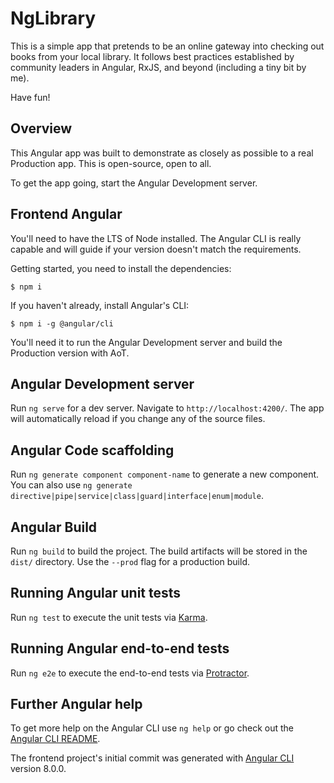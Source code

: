 # NgLibrary

This is a simple app that pretends to be an online gateway into checking out books from your local library. It follows best practices established by community leaders in Angular, RxJS, and beyond (including a tiny bit by me).

Have fun!

## Overview

This Angular app was built to demonstrate as closely as possible to a real Production app. This is open-source, open to all.

To get the app going, start the Angular Development server. 

## Frontend Angular

You'll need to have the LTS of Node installed. The Angular CLI is really capable and will guide if your version doesn't match the requirements. 

Getting started, you need to install the dependencies:
```
$ npm i
```

If you haven't already, install Angular's CLI:
```
$ npm i -g @angular/cli
```

You'll need it to run the Angular Development server and build the Production version with AoT.

## Angular Development server

Run `ng serve` for a dev server. Navigate to `http://localhost:4200/`. The app will automatically reload if you change any of the source files.

## Angular Code scaffolding

Run `ng generate component component-name` to generate a new component. You can also use `ng generate directive|pipe|service|class|guard|interface|enum|module`.

## Angular Build

Run `ng build` to build the project. The build artifacts will be stored in the `dist/` directory. Use the `--prod` flag for a production build.

## Running Angular unit tests

Run `ng test` to execute the unit tests via [Karma](https://karma-runner.github.io).

## Running Angular end-to-end tests

Run `ng e2e` to execute the end-to-end tests via [Protractor](http://www.protractortest.org/).

## Further Angular help

To get more help on the Angular CLI use `ng help` or go check out the [Angular CLI README](https://github.com/angular/angular-cli/blob/master/README.md).

The frontend project's initial commit was generated with [Angular CLI](https://github.com/angular/angular-cli) version 8.0.0.
